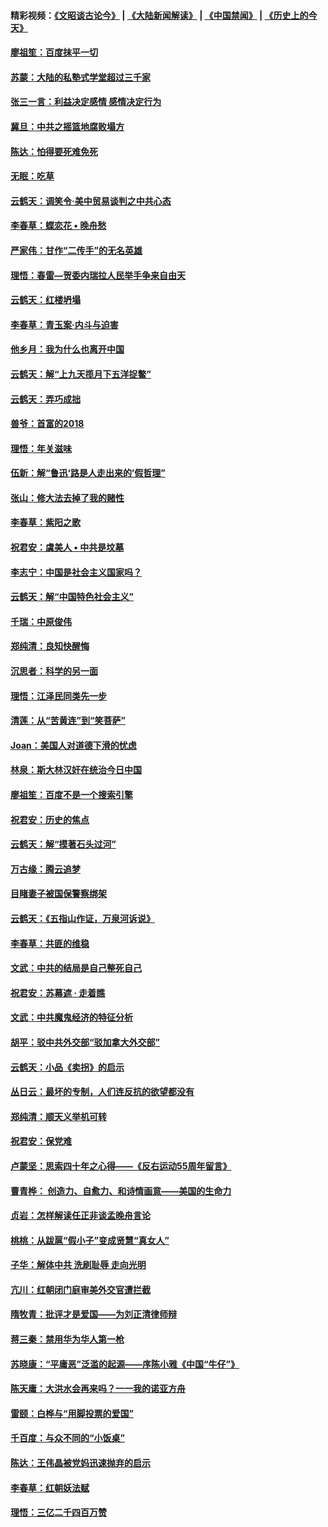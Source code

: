 #### 精彩视频：[《文昭谈古论今》](https://github.com/gfw-breaker/wenzhao) | [《大陆新闻解读》](https://github.com/gfw-breaker/ntdtv-comedy) | [《中国禁闻》](https://github.com/gfw-breaker/ntdtv-news) | [《历史上的今天》](https://github.com/gfw-breaker/today-in-history) 

#### [廖祖笙：百度抹平一切](../pages/nsc993/n11014925.md?t=01311830) 

#### [苏蒙：大陆的私塾式学堂超过三千家](../pages/nsc993/n11014334.md?t=01311830) 

#### [张三一言：利益决定感情 感情决定行为](../pages/nsc993/n11012463.md?t=01311830) 

#### [冀旦：中共之摇篮地腐败塌方](../pages/nsc993/n11009533.md?t=01311830) 

#### [陈达：怕得要死难免死](../pages/nsc993/n11009520.md?t=01311830) 

#### [无眠：吃草](../pages/nsc993/n11007940.md?t=01311830) 

#### [云鹤天：调笑令‧美中贸易谈判之中共心态](../pages/nsc993/n11007670.md?t=01311830) 

#### [李春草：蝶恋花  •  晚舟愁](../pages/nsc993/n11006605.md?t=01311830) 

#### [严家伟：甘作“二传手”的无名英雄](../pages/nsc993/n11005340.md?t=01311830) 

#### [理悟：春雷—贺委内瑞拉人民举手争来自由天](../pages/nsc993/n11005334.md?t=01311830) 

#### [云鹤天：红楼坍塌](../pages/nsc993/n11005318.md?t=01311830) 

#### [李春草：青玉案·内斗与迫害](../pages/nsc993/n11005306.md?t=01311830) 

#### [他乡月：我为什么也离开中国](../pages/nsc993/n11003553.md?t=01311830) 

#### [云鹤天：解“上九天揽月下五洋捉鳖”](../pages/nsc993/n11000750.md?t=01311830) 

#### [云鹤天：弄巧成拙](../pages/nsc993/n11000722.md?t=01311830) 

#### [兽爷：首富的2018](../pages/nsc993/n11000693.md?t=01311830) 

#### [理悟：年关滋味](../pages/nsc993/n10998847.md?t=01311830) 

#### [伍新：解“鲁迅‘路是人走出来的’假哲理”](../pages/nsc993/n10998777.md?t=01311830) 

#### [张山：修大法去掉了我的赌性](../pages/nsc993/n10997702.md?t=01311830) 

#### [李春草：紫阳之歌](../pages/nsc993/n10997679.md?t=01311830) 

#### [祝君安：虞美人 • 中共是坟墓](../pages/nsc993/n10996090.md?t=01311830) 

#### [李志宁：中国是社会主义国家吗？](../pages/nsc993/n10996097.md?t=01311830) 

#### [云鹤天：解“中国特色社会主义”](../pages/nsc993/n10996043.md?t=01311830) 

#### [千瑞：中原俊伟](../pages/nsc993/n10995401.md?t=01311830) 

#### [郑纯清：良知快醒悔](../pages/nsc993/n10995385.md?t=01311830) 

#### [沉思者：科学的另一面](../pages/nsc993/n10996074.md?t=01311830) 

#### [理悟：江泽民同类先一步](../pages/nsc993/n10995378.md?t=01311830) 

#### [清莲：从“苦黄连”到“笑菩萨”](../pages/nsc993/n10995466.md?t=01311830) 

#### [Joan：美国人对道德下滑的忧虑](../pages/nsc993/n10995424.md?t=01311830) 

#### [林泉：斯大林汉奸在统治今日中国](../pages/nsc993/n10995210.md?t=01311830) 

#### [廖祖笙：百度不是一个搜索引擎](../pages/nsc993/n10994961.md?t=01311830) 

#### [祝君安：历史的焦点](../pages/nsc993/n10994925.md?t=01311830) 

#### [云鹤天：解“摸著石头过河”](../pages/nsc993/n10993325.md?t=01311830) 

#### [万古缘：腾云追梦](../pages/nsc993/n10993120.md?t=01311830) 

#### [目睹妻子被国保警察绑架](../pages/nsc993/n10991525.md?t=01311830) 

#### [云鹤天：《五指山作证，万泉河诉说》](../pages/nsc993/n10991603.md?t=01311830) 

#### [李春草：共匪的维稳](../pages/nsc993/n10991348.md?t=01311830) 

#### [文武：中共的结局是自己整死自己](../pages/nsc993/n10989899.md?t=01311830) 

#### [祝君安：苏幕遮 · 走着瞧](../pages/nsc993/n10988901.md?t=01311830) 

#### [文武：中共魔鬼经济的特征分析](../pages/nsc993/n10987387.md?t=01311830) 

#### [胡平：驳中共外交部“驳加拿大外交部”](../pages/nsc993/n10987378.md?t=01311830) 

#### [云鹤天：小品《卖拐》的启示](../pages/nsc993/n10984392.md?t=01311830) 

#### [丛日云：最坏的专制，人们连反抗的欲望都没有](../pages/nsc993/n10984377.md?t=01311830) 

#### [郑纯清：顺天义举机可转](../pages/nsc993/n10984369.md?t=01311830) 

#### [祝君安：保党难](../pages/nsc993/n10984362.md?t=01311830) 

#### [卢蒙坚：思索四十年之心得——《反右运动55周年留言》](../pages/nsc993/n10984355.md?t=01311830) 

#### [曹青桦： 创造力、自愈力、和诗情画意——美国的生命力](../pages/nsc993/n10984216.md?t=01311830) 

#### [贞岩：怎样解读任正非谈孟晚舟言论](../pages/nsc993/n10984650.md?t=01311830) 

#### [桃桃：从跋扈“假小子”变成贤慧“真女人”](../pages/nsc993/n10984416.md?t=01311830) 

#### [子华：解体中共 洗刷耻辱 走向光明](../pages/nsc993/n10984019.md?t=01311830) 

#### [亢川：红朝闭门庭审美外交官遭拦截](../pages/nsc993/n10984050.md?t=01311830) 

#### [隋牧青：批评才是爱国——为刘正清律师辩](../pages/nsc993/n10983057.md?t=01311830) 

#### [蒋三秦：禁用华为华人第一枪](../pages/nsc993/n10982973.md?t=01311830) 

#### [苏晓康：“平庸恶”泛滥的起源——序陈小雅《中国“牛仔”》](../pages/nsc993/n10982008.md?t=01311830) 

#### [陈天庸：大洪水会再来吗？一一我的诺亚方舟](../pages/nsc993/n10981086.md?t=01311830) 

#### [雷颐：白桦与“用脚投票的爱国”](../pages/nsc993/n10981048.md?t=01311830) 

#### [千百度：与众不同的“小饭桌”](../pages/nsc993/n10978639.md?t=01311830) 

#### [陈达：王伟晶被党妈迅速抛弃的启示](../pages/nsc993/n10976450.md?t=01311830) 

#### [李春草：红朝妖法赋](../pages/nsc993/n10976387.md?t=01311830) 

#### [理悟：三亿二千四百万赞](../pages/nsc993/n10975966.md?t=01311830) 

